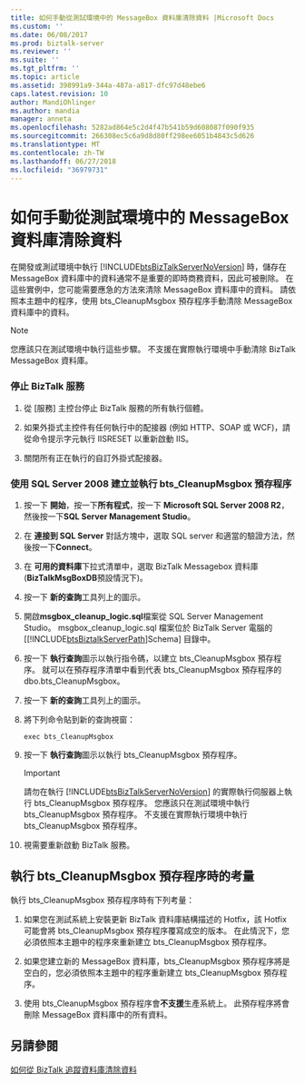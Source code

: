 ```yaml
---
title: 如何手動從測試環境中的 MessageBox 資料庫清除資料 |Microsoft Docs
ms.custom: ''
ms.date: 06/08/2017
ms.prod: biztalk-server
ms.reviewer: ''
ms.suite: ''
ms.tgt_pltfrm: ''
ms.topic: article
ms.assetid: 398991a9-344a-487a-a817-dfc97d48ebe6
caps.latest.revision: 10
author: MandiOhlinger
ms.author: mandia
manager: anneta
ms.openlocfilehash: 5282ad864e5c2d4f47b541b59d608087f090f935
ms.sourcegitcommit: 266308ec5c6a9d8d80ff298ee6051b4843c5d626
ms.translationtype: MT
ms.contentlocale: zh-TW
ms.lasthandoff: 06/27/2018
ms.locfileid: "36979731"
---
```

# <a name="how-to-manually-purge-data-from-the-messagebox-database-in-a-test-environment"></a>如何手動從測試環境中的 MessageBox 資料庫清除資料
在開發或測試環境中執行 [!INCLUDE[btsBizTalkServerNoVersion](../includes/btsbiztalkservernoversion-md.md)] 時，儲存在 MessageBox 資料庫中的資料通常不是重要的即時商務資料，因此可被刪除。 在這些實例中，您可能需要應急的方法來清除 MessageBox 資料庫中的資料。 請依照本主題中的程序，使用 bts_CleanupMsgbox 預存程序手動清除 MessageBox 資料庫中的資料。  
  
> [!NOTE]
>  您應該只在測試環境中執行這些步驟。 不支援在實際執行環境中手動清除 BizTalk MessageBox 資料庫。  
  
### <a name="to-stop-biztalk-services"></a>停止 BizTalk 服務  
  
1.  從 [服務] 主控台停止 BizTalk 服務的所有執行個體。  
  
2.  如果外掛式主控件有任何執行中的配接器 (例如 HTTP、SOAP 或 WCF)，請從命令提示字元執行 IISRESET 以重新啟動 IIS。  
  
3.  關閉所有正在執行的自訂外掛式配接器。  
  
### <a name="to-create-and-execute-the-btscleanupmsgbox-stored-procedure-using-sql-server-2008"></a>使用 SQL Server 2008 建立並執行 bts_CleanupMsgbox 預存程序  
  
1. 按一下 **開始**，按一下**所有程式**，按一下  **Microsoft SQL Server 2008 R2**，然後按一下**SQL Server Management Studio**。  
  
2. 在 **連接到 SQL Server**  對話方塊中，選取 SQL server 和適當的驗證方法，然後按一下**Connect**。  
  
3. 在 **可用的資料庫**下拉式清單中，選取 BizTalk Messagebox 資料庫 (**BizTalkMsgBoxDB**預設情況下)。  
  
4. 按一下 **新的查詢**工具列上的圖示。  
  
5. 開啟**msgbox_cleanup_logic.sql**檔案從 SQL Server Management Studio。 msgbox_cleanup_logic.sql 檔案位於 BizTalk Server 電腦的 [[!INCLUDE[btsBiztalkServerPath](../includes/btsbiztalkserverpath-md.md)]Schema\] 目錄中。  
  
6. 按一下 **執行查詢**圖示以執行指令碼，以建立 bts_CleanupMsgbox 預存程序。 就可以在預存程序清單中看到代表 bts_CleanupMsgbox 預存程序的 dbo.bts_CleanupMsgbox。  
  
7. 按一下 **新的查詢**工具列上的圖示。  
  
8. 將下列命令貼到新的查詢視窗：  
  
   ```  
   exec bts_CleanupMsgbox  
   ```  
  
9. 按一下 **執行查詢**圖示以執行 bts_CleanupMsgbox 預存程序。  
  
   > [!IMPORTANT]
   >  請勿在執行 [!INCLUDE[btsBizTalkServerNoVersion](../includes/btsbiztalkservernoversion-md.md)] 的實際執行伺服器上執行 bts_CleanupMsgbox 預存程序。 您應該只在測試環境中執行 bts_CleanupMsgbox 預存程序。 不支援在實際執行環境中執行 bts_CleanupMsgbox 預存程序。  
  
10. 視需要重新啟動 BizTalk 服務。  
  
## <a name="considerations-when-running-the-btscleanupmsgbox-stored-procedure"></a>執行 bts_CleanupMsgbox 預存程序時的考量  
 執行 bts_CleanupMsgbox 預存程序時有下列考量：  
  
1.  如果您在測試系統上安裝更新 BizTalk 資料庫結構描述的 Hotfix，該 Hotfix 可能會將 bts_CleanupMsgbox 預存程序覆寫成空的版本。 在此情況下，您必須依照本主題中的程序來重新建立 bts_CleanupMsgbox 預存程序。  
  
2.  如果您建立新的 MessageBox 資料庫，bts_CleanupMsgbox 預存程序將是空白的，您必須依照本主題中的程序重新建立 bts_CleanupMsgbox 預存程序。  
  
3.  使用 bts_CleanupMsgbox 預存程序會**不支援**生產系統上。 此預存程序將會刪除 MessageBox 資料庫中的所有資料。  
  
## <a name="see-also"></a>另請參閱  
 [如何從 BizTalk 追蹤資料庫清除資料](../core/how-to-purge-data-from-the-biztalk-tracking-database.md)